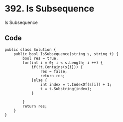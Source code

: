 # 392. Is Subsequence
Is Subsequence

## Code
    public class Solution {
        public bool IsSubsequence(string s, string t) {
            bool res = true; 
            for(int i = 0; i < s.Length; i ++) {
                if(!t.Contains(s[i])) {
                    res = false;
                    return res;
                }else {
                    int index = t.IndexOf(s[i]) + 1;
                    t = t.Substring(index);
                }
                
            }
            return res;
        }
    }